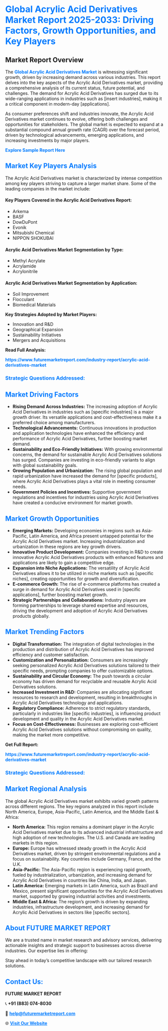 <h1 style="color: #007BFF;">Global Acrylic Acid Derivatives Market Report 2025-2033: Driving Factors, Growth Opportunities, and Key Players</h1>

<section id="overview">
<h2>Market Report Overview</h2>
<p>The <a href="https://www.futuremarketreport.com/industry-report/acrylic-acid-derivatives-market" style="color: #007BFF; text-decoration: none;"><strong>Global Acrylic Acid Derivatives Market</strong></a> is witnessing significant growth, driven by increasing demand across various industries. This report delves into the key aspects of the Acrylic Acid Derivatives market, providing a comprehensive analysis of its current status, future potential, and challenges. The demand for Acrylic Acid Derivatives has surged due to its wide-ranging applications in industries such as [insert industries], making it a critical component in modern-day [applications].</p>
<p>As consumer preferences shift and industries innovate, the Acrylic Acid Derivatives market continues to evolve, offering both challenges and opportunities for stakeholders. The global market is expected to expand at a substantial compound annual growth rate (CAGR) over the forecast period, driven by technological advancements, emerging applications, and increasing investments by major players.</p>
</section>

<section id="overview">
<p><a href="https://www.futuremarketreport.com/request-sample/reportId=85113" style="color: #007BFF; text-decoration: none;"><strong>Explore Sample Report Here</strong></a></p>
</section>

<section id="key-players">
<h2 style="color: #007BFF;">Market Key Players Analysis</h2>
<p>The Acrylic Acid Derivatives market is characterized by intense competition among key players striving to capture a larger market share. Some of the leading companies in the market include:</p>
<h4>Key Players Covered in the Acrylic Acid Derivatives Report:</h4>
<ul><li>Arkema</li><li>BASF</li><li>DowDuPont</li><li>Evonik</li><li>Mitsubishi Chemical</li><li>NIPPON SHOKUBAI</li></ul>
<h4>Acrylic Acid Derivatives Market Segmentation by Type:</h4>
<ul><li>Methyl Acrylate</li><li>Acrylamide</li><li>Acrylonitrile</li></ul>

<h4>Acrylic Acid Derivatives Market Segmentation by Application:</h4>
<ul><li>Soil Improvement</li><li>Flocculant</li><li>Biomedical Materials</li></ul>
<p><strong>Key Strategies Adopted by Market Players:</strong></p>
<ul>
<li>Innovation and R&D</li>
<li>Geographical Expansion</li>
<li>Sustainability Initiatives</li>
<li>Mergers and Acquisitions</li>
</ul>
</section>

<section>
<p><strong>Read Full Analysis: </strong></p><a href="https://www.futuremarketreport.com/industry-report/acrylic-acid-derivatives-market" style="color: #007BFF; text-decoration: none;"><strong>https://www.futuremarketreport.com/industry-report/acrylic-acid-derivatives-market</strong></a>
<h3 style="color: #007BFF;">Strategic Questions Addressed:</h3>
</section>

<section id="driving-factors">
<h2 style="color: #007BFF;">Market Driving Factors</h2>
<ul>
<li><strong>Rising Demand Across Industries:</strong> The increasing adoption of Acrylic Acid Derivatives in industries such as [specific industries] is a major growth driver. Its versatile applications and cost-effectiveness make it a preferred choice among manufacturers.</li>
<li><strong>Technological Advancements:</strong> Continuous innovations in production and application technologies have enhanced the efficiency and performance of Acrylic Acid Derivatives, further boosting market demand.</li>
<li><strong>Sustainability and Eco-Friendly Initiatives:</strong> With growing environmental concerns, the demand for sustainable Acrylic Acid Derivatives solutions has surged. Companies are investing in eco-friendly variants to align with global sustainability goals.</li>
<li><strong>Growing Population and Urbanization:</strong> The rising global population and rapid urbanization have increased the demand for [specific products], where Acrylic Acid Derivatives plays a vital role in meeting consumer needs.</li>
<li><strong>Government Policies and Incentives:</strong> Supportive government regulations and incentives for industries using Acrylic Acid Derivatives have created a conducive environment for market growth.</li>
</ul>
</section>

<section id="growth-opportunities">
<h2 style="color: #007BFF;">Market Growth Opportunities</h2>
<ul>
<li><strong>Emerging Markets:</strong> Developing economies in regions such as Asia-Pacific, Latin America, and Africa present untapped potential for the Acrylic Acid Derivatives market. Increasing industrialization and urbanization in these regions are key growth drivers.</li>
<li><strong>Innovative Product Development:</strong> Companies investing in R&D to create innovative Acrylic Acid Derivatives products with enhanced features and applications are likely to gain a competitive edge.</li>
<li><strong>Expansion into Niche Applications:</strong> The versatility of Acrylic Acid Derivatives allows it to be utilized in niche markets such as [specific niches], creating opportunities for growth and diversification.</li>
<li><strong>E-commerce Growth:</strong> The rise of e-commerce platforms has created a surge in demand for Acrylic Acid Derivatives used in [specific applications], further boosting market growth.</li>
<li><strong>Strategic Partnerships and Collaborations:</strong> Industry players are forming partnerships to leverage shared expertise and resources, driving the development and adoption of Acrylic Acid Derivatives products globally.</li>
</ul>
</section>

<section id="trending-factors">
<h2 style="color: #007BFF;">Market Trending Factors</h2>
<ul>
<li><strong>Digital Transformation:</strong> The integration of digital technologies in the production and distribution of Acrylic Acid Derivatives has improved efficiency and customer satisfaction.</li>
<li><strong>Customization and Personalization:</strong> Consumers are increasingly seeking personalized Acrylic Acid Derivatives solutions tailored to their specific needs, prompting companies to offer customizable options.</li>
<li><strong>Sustainability and Circular Economy:</strong> The push towards a circular economy has driven demand for recyclable and reusable Acrylic Acid Derivatives solutions.</li>
<li><strong>Increased Investment in R&D:</strong> Companies are allocating significant resources to research and development, resulting in breakthroughs in Acrylic Acid Derivatives technology and applications.</li>
<li><strong>Regulatory Compliance:</strong> Adherence to strict regulatory standards, particularly in industries like [specific industries], is influencing product development and quality in the Acrylic Acid Derivatives market.</li>
<li><strong>Focus on Cost-Effectiveness:</strong> Businesses are exploring cost-efficient Acrylic Acid Derivatives solutions without compromising on quality, making the market more competitive.</li>
</ul>
</section>

<section>
<p><strong>Get Full Report: </strong></p><a href="https://www.futuremarketreport.com/industry-report/acrylic-acid-derivatives-market" style="color: #007BFF; text-decoration: none;"><strong>https://www.futuremarketreport.com/industry-report/acrylic-acid-derivatives-market</strong></a>
<h3 style="color: #007BFF;">Strategic Questions Addressed:</h3>
</section>


<section id="regional-analysis">
<h2 style="color: #007BFF;">Market Regional Analysis</h2>
<p>The global Acrylic Acid Derivatives market exhibits varied growth patterns across different regions. The key regions analyzed in this report include North America, Europe, Asia-Pacific, Latin America, and the Middle East & Africa:</p>
<ul>
<li><strong>North America:</strong> This region remains a dominant player in the Acrylic Acid Derivatives market due to its advanced industrial infrastructure and high adoption of new technologies. The U.S. and Canada are leading markets in this region.</li>
<li><strong>Europe:</strong> Europe has witnessed steady growth in the Acrylic Acid Derivatives market, driven by stringent environmental regulations and a focus on sustainability. Key countries include Germany, France, and the U.K.</li>
<li><strong>Asia-Pacific:</strong> The Asia-Pacific region is experiencing rapid growth, fueled by industrialization, urbanization, and increasing demand for Acrylic Acid Derivatives in countries like China, India, and Japan.</li>
<li><strong>Latin America:</strong> Emerging markets in Latin America, such as Brazil and Mexico, present significant opportunities for the Acrylic Acid Derivatives market, supported by growing industrial activities and investments.</li>
<li><strong>Middle East & Africa:</strong> The region’s growth is driven by expanding industries, infrastructure development, and increasing demand for Acrylic Acid Derivatives in sectors like [specific sectors].</li>
</ul>
</section>

<footer>
<h2 style="color: #007BFF;">About FUTURE MARKET REPORT</h2>
<p>We are a trusted name in market research and advisory services, delivering actionable insights and strategic support to businesses across diverse industries. Our expertise lies in offering:</p>

<p>Stay ahead in today’s competitive landscape with our tailored research solutions.</p>

<h2 style="color: #007BFF;">Contact Us:</h2>
<p><strong>FUTURE MARKET REPORT</strong></p>
<p>📞 <strong>+91 (883) 074-8030</strong></p>
<p>📧 <strong><a href="mailto:help@futuremarketreport.com" style="color: #007BFF;">help@futuremarketreport.com</a></strong></p>
<p>🌐 <strong><a href="https://www.futuremarketreport.com/" style="color: #007BFF;">Visit Our Website</a></strong></p>
</footer>